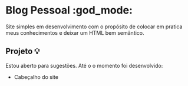 # Blog Pessoal :god_mode:
Site simples em desenvolvimento com o propósito de colocar em pratica meus conhecimentos e deixar um HTML bem semântico.
## Projeto :bulb:
Estou aberto para sugestões. Até o o momento foi desenvolvido:
 - Cabeçalho do site